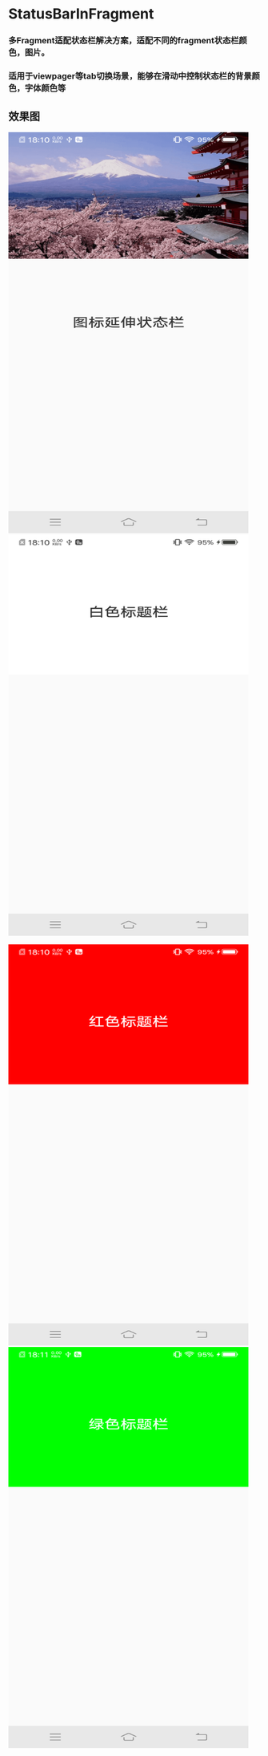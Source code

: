 # StatusBarInFragment

### 多Fragment适配状态栏解决方案，适配不同的fragment状态栏颜色，图片。
### 适用于viewpager等tab切换场景，能够在滑动中控制状态栏的背景颜色，字体颜色等

## 效果图

<img width="480" height="800" src="https://github.com/wangchang163/StatusBarInFragment/blob/master/image/device-2019-05-05-181027.png"/><img width="480" height="800" src="https://github.com/wangchang163/StatusBarInFragment/blob/master/image/device-2019-05-05-181043.png"/>

<img width="480" height="800" src="https://github.com/wangchang163/StatusBarInFragment/blob/master/image/device-2019-05-05-181105.png"/>
<img width="480" height="800" src="https://github.com/wangchang163/StatusBarInFragment/blob/master/image/device-2019-05-05-181114.png"/>